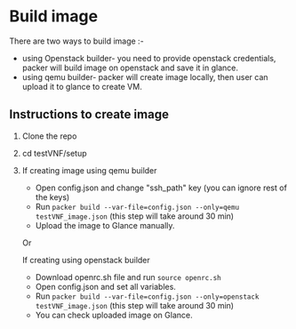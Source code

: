 # Build image

There are two ways to build image :-
* using Openstack builder- you need to provide openstack credentials, packer will build image on openstack and save it in glance.
* using qemu builder- packer will create image locally, then user can upload it to glance to create VM.

## Instructions to create image
1. Clone the repo
2. cd testVNF/setup
3. If creating image using qemu builder
    - Open config.json and change "ssh_path" key (you can ignore rest of the keys)
    - Run    ``` packer build --var-file=config.json --only=qemu testVNF_image.json ``` (this step will take around 30 min)
    - Upload the image to Glance manually.
    
    Or 
    
   If creating using openstack builder
    - Download openrc.sh file and run ```source openrc.sh```
    - Open config.json and set all variables.
    - Run    ``` packer build --var-file=config.json --only=openstack testVNF_image.json ``` (this step will take around 30 min)
    - You can check uploaded image on Glance.
